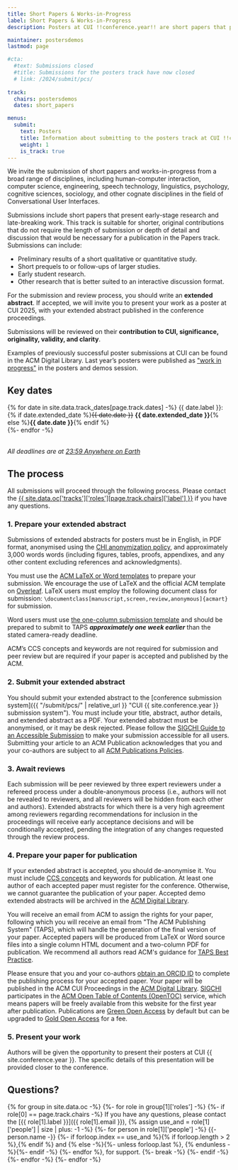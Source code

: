 ```yaml
---
title: Short Papers & Works-in-Progress
label: Short Papers & Works-in-Progress
description: Posters at CUI !!conference.year!! are short papers that present early-stage research and late-breaking work in the field of Conversational User Interfaces.

maintainer: postersdemos
lastmod: page

#cta:
  #text: Submissions closed
  #title: Submissions for the posters track have now closed
  # link: /2024/submit/pcs/
  
track:
  chairs: postersdemos
  dates: short_papers

menus:
  submit:
    text: Posters
    title: Information about submitting to the posters track at CUI !!conference.year!!
    weight: 1
    is_track: true
---
```


We invite the submission of short papers and works-in-progress from a broad range of disciplines, including human-computer interaction, computer science, engineering, speech technology, linguistics, psychology, cognitive sciences, sociology, and other cognate disciplines in the field of Conversational User Interfaces.

Submissions include short papers that present early-stage research and late-breaking work. This track is suitable for shorter, original contributions that do not require the length of submission or depth of detail and discussion that would be necessary for a publication in the Papers track. Submissions can include: 

* Preliminary results of a short qualitative or quantitative study. 
* Short prequels to or follow-ups of larger studies. 
* Early student research. 
* Other research that is better suited to an interactive discussion format. 

For the submission and review process, you should write an <strong>extended abstract</strong>. If accepted, we will invite you to present your work as a poster at CUI 2025, with your extended abstract published in the conference proceedings.

Submissions will be reviewed on their <strong>contribution to CUI, significance, originality, validity, and clarity</strong>. 

Examples of previously successful poster submissions at CUI can be found in the ACM Digital Library. Last year’s posters were published as ["work in progress"](https://dl.acm.org/doi/proceedings/10.1145/3640794 'CUI 2024 proceedings') in the posters and demos session.

## Key dates

{% for date in site.data.track_dates[page.track.dates] -%}
{{ date.label }}: {% if date.extended_date %}<strike>{{ date.date }}</strike> <strong>{{ date.extended_date }}</strong>{% else %}<strong>{{ date.date }}</strong>{% endif %}<br>
{%- endfor -%}

<em class="small"><br>All deadlines are at <a href="https://time.is/Anywhere_on_Earth" title="The current time in 'Anywhere on Earth'">23:59 Anywhere on Earth</a></em>

## The process

All submissions will proceed through the following process. Please contact the <a href="{{ site.data.oc['tracks']['roles'][page.track.chairs]['email'] }}" title="Contact the CUI {{ site.conference.year }} {{ site.data.oc['tracks']['roles'][page.track.chairs]['label'] }} if you have any questions">{{ site.data.oc['tracks']['roles'][page.track.chairs]['label'] }}</a> if you have any questions.

### 1. Prepare your extended abstract

Submissions of extended abstracts for posters must be in English, in PDF format, anonymised using the [CHI anonymization policy](https://chi2024.acm.org/for-authors/presenting/papers/chi-anonymization-policy/ "CHI 2024 Anonymization Policy"), and approximately 3,000 words words (including figures, tables, proofs, appendixes, and any other content excluding references and acknowledgments).

You must use the [ACM LaTeX or Word templates](https://www.acm.org/publications/proceedings-template "ACM templates for Microsoft Word and LaTeX") to prepare your submission. We encourage the use of LaTeX and the official ACM template on [Overleaf](https://www.overleaf.com/latex/templates/acm-conference-proceedings-primary-article-template/wbvnghjbzwpc "ACM Primary Article Template templates on Overleaf"). LaTeX users must employ the following document class for submission: <code>\documentclass[manuscript,screen,review,anonymous]{acmart}</code> for submission.

Word users must use [the one-column submission template](https://authors.acm.org/proceedings/production-information/preparing-your-article-with-microsoft-word "ACM submission template") and should be prepared to submit to TAPS ***approximately one week earlier*** than the stated camera-ready deadline.

ACM’s CCS concepts and keywords are not required for submission and peer review but are required if your paper is accepted and published by the ACM.

### 2. Submit your extended abstract

You should submit your extended abstract to the [conference submission system]({{ "/submit/pcs/" | relative_url }} "CUI {{ site.conference.year }} submission system"). You must include your title, abstract, author details, and extended abstract as a PDF. Your extended abstract must be anonymised, or it may be desk rejected.  Please follow the [SIGCHI Guide to an Accessible Submission](https://sigchi.org/conferences/author-resources/accessibility-guide/  "SIGCHI's guide to an Accessible Submission") to make your submission accessible for all users. Submitting your article to an ACM Publication acknowledges that you and your co-authors are subject to all [ACM Publications Policies](https://www.acm.org/publications/policies "ACM Publications Policies and Procedures").

### 3. Await reviews

Each submission will be peer reviewed by three expert reviewers under a refereed process under a double-anonymous process (i.e., authors will not be revealed to reviewers, and all reviewers will be hidden from each other and authors). Extended abstracts for which there is a very high agreement among reviewers regarding recommendations for inclusion in the proceedings will receive early acceptance decisions and will be conditionally accepted, pending the integration of any changes requested through the review process.

### 4. Prepare your paper for publication

If your extended abstract is accepted, you should de-anonymise it. You must include [CCS concepts](https://dl.acm.org/ccs "ACM Computing Classification System") and keywords for publication. At least one author of each accepted paper must register for the conference. Otherwise, we cannot guarantee the publication of your paper. Accepted demo extended abstracts will be archived in the <a href="http://dl.acm.org/" title="The ACM Digital Library">ACM Digital Library</a>.

You will receive an email from ACM to assign the rights for your paper, following which you will receive an email from "The ACM Publishing System" (TAPS), which will handle the generation of the final version of your paper. Accepted papers will be produced from LaTeX or Word source files into a single column HTML document and a two-column PDF for publication. We recommend all authors read ACM's guidance for [TAPS Best Practice](https://www.acm.org/publications/taps/taps-best-practices "The ACM Publishing System (TAPS) Best Practices").

Please ensure that you and your co-authors [obtain an ORCID ID](https://orcid.org/register "Register for an ORCID ID") to complete the publishing process for your accepted paper. Your paper will be published in the ACM CUI Proceedings in the [ACM Digital Library](http://dl.acm.org/). [SIGCHI](https://sigchi.org) participates in the [ACM Open Table of Contents (OpenTOC)](https://www.acm.org/publications/openaccess) service, which means papers will be freely available from this website for the first year after publication. Publications are [Green Open Access](https://www.acm.org/publications/openaccess#h-green-open-access) by default but can be upgraded to [Gold Open Access](https://www.acm.org/publications/openaccess#h-gold-open-access-publication) for a fee.

### 5. Present your work

Authors will be given the opportunity to present their posters at CUI {{ site.conference.year }}. The specific details of this presentation will be provided closer to the conference.

## Questions?

{% for group in site.data.oc -%} {%- for role in group[1]['roles'] -%} {%- if role[0] == page.track.chairs -%} If you have any questions, please contact the [{{ role[1].label }}]({{ role[1].email }}), {% assign use_and = role[1]['people'] | size | plus: -1 -%} {%- for person in role[1]['people'] -%} {{- person.name -}} {%- if forloop.index == use_and %}{% if forloop.length > 2 %},{% endif %} and {% else -%}{%- unless forloop.last %}, {% endunless -%}{%- endif -%} {%- endfor %}, for support. {%- break -%} {%- endif -%} {%- endfor -%} {%- endfor -%}

